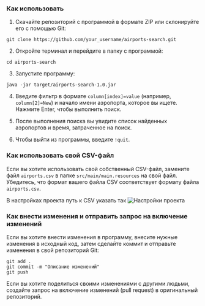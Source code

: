 ### Как использовать

1. Скачайте репозиторий с программой в формате ZIP или склонируйте его с помощью Git:

```
git clone https://github.com/your_username/airports-search.git
```

2. Откройте терминал и перейдите в папку с программой:

```
cd airports-search
```

3. Запустите программу:

```
java -jar target/airports-search-1.0.jar
```

4. Введите фильтр в формате `column[index]=value` (например, `column[2]=New`) и начало имени аэропорта, которое вы ищете. Нажмите Enter, чтобы выполнить поиск.

5. После выполнения поиска вы увидите список найденных аэропортов и время, затраченное на поиск.

6. Чтобы выйти из программы, введите `!quit`.



### Как использовать свой CSV-файл

Если вы хотите использовать свой собственный CSV-файл, замените файл `airports.csv` в папке `src/main/main.resources` на свой файл. Убедитесь, что формат вашего файла CSV соответствует формату файла `airports.csv`.

В настройках проекта путь к CSV указать так 
![Настройки проекта](https://github.com/alexkasuka/AirportSearch/blob/master/idea.jpg)

### Как внести изменения и отправить запрос на включение изменений

Если вы хотите внести изменения в программу, внесите нужные изменения в исходный код, затем сделайте коммит и отправьте изменения в свой репозиторий Git:

```
git add .
git commit -m "Описание изменений"
git push
```

Если вы хотите поделиться своими изменениями с другими людьми, создайте запрос на включение изменений (pull request) в оригинальный репозиторий.
